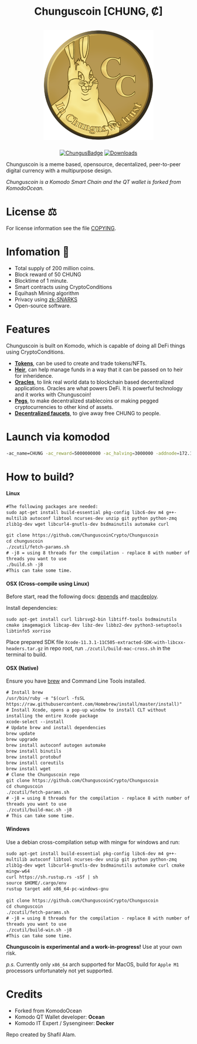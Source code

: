 <h1 align="center">
Chunguscoin [CHUNG, Ȼ]  
<br/><br/>
<img src="./icons/coin.png" alt="Chunguscoin" width="300"/>
</h1>

<div align="center">

[![ChungusBadge](https://img.shields.io/badge/Chungus-Coin-green.svg)](https://chunguscoin.net)
[![Downloads](https://img.shields.io/github/downloads/ChunguscoinCrypto/Chunguscoin/total)](https://chunguscoin.net)

</div>

Chunguscoin is a meme based, opensource, decentalized, peer-to-peer digital currency with a multipurpose design.

*Chunguscoin is a Komodo Smart Chain and the QT wallet is forked from KomodoOcean.*

# License ⚖️
For license information see the file [COPYING](https://github.com/ChunguscoinCrypto/Chunguscoin/blob/master/COPYING).

# Infomation 🐰
- Total supply of 200 million coins.
- Block reward of 50 CHUNG
- Blocktime of 1 minute.
- Smart contracts using CryptoConditions
- Equihash Mining algorithm
- Privacy using [zk-SNARKS](https://z.cash/technology/zksnarks/)
- Open-source software.

# Features
Chunguscoin is built on Komodo, which is capable of doing all DeFi things using CryptoConditions.
- [**Tokens**](https://developers.komodoplatform.com/basic-docs/antara/antara-api/assets.html), can be used to create and trade tokens/NFTs.
- [**Heir**](https://developers.komodoplatform.com/basic-docs/antara/antara-api/heir.html), can help manage funds in a way that it can be passed on to heir for inheridence.
- [**Oracles**](https://developers.komodoplatform.com/basic-docs/antara/antara-api/oracles.html), to link real world data to blockchain based decentralized applications. Oracles are what powers DeFi. It is powerful technology and it works with Chunguscoin!
- [**Pegs**](https://developers.komodoplatform.com/basic-docs/antara/antara-api/pegs.html), to make decentralized stablecoins or making pegged cryptocurrencies to other kind of assets.
- [**Decentralized faucets**](https://developers.komodoplatform.com/basic-docs/antara/antara-api/faucet.html), to give away free CHUNG to people.

# Launch via komodod
```bash
-ac_name=CHUNG -ac_reward=5000000000 -ac_halving=3000000 -addnode=172.106.70.133:22001 -addnode=node2.chunguscoin.net:22001
```

# How to build?

#### Linux

```shell
#The following packages are needed:
sudo apt-get install build-essential pkg-config libc6-dev m4 g++-multilib autoconf libtool ncurses-dev unzip git python python-zmq zlib1g-dev wget libcurl4-gnutls-dev bsdmainutils automake curl
```

```shell
git clone https://github.com/ChunguscoinCrypto/Chunguscoin
cd chunguscoin
./zcutil/fetch-params.sh
# -j8 = using 8 threads for the compilation - replace 8 with number of threads you want to use
./build.sh -j8
#This can take some time.
```

#### OSX (Cross-compile using Linux)

Before start, read the following docs: [depends](https://github.com/bitcoin/bitcoin/blob/master/depends/README.md) and [macdeploy](https://github.com/bitcoin/bitcoin/blob/master/contrib/macdeploy/README.md).

Install dependencies:
```
sudo apt-get install curl librsvg2-bin libtiff-tools bsdmainutils cmake imagemagick libcap-dev libz-dev libbz2-dev python3-setuptools libtinfo5 xorriso
```

Place prepared SDK file `Xcode-11.3.1-11C505-extracted-SDK-with-libcxx-headers.tar.gz` in repo root, run `./zcutil/build-mac-cross.sh` in the terminal to build.

#### OSX (Native)
Ensure you have [brew](https://brew.sh) and Command Line Tools installed.
```shell
# Install brew
/usr/bin/ruby -e "$(curl -fsSL https://raw.githubusercontent.com/Homebrew/install/master/install)"
# Install Xcode, opens a pop-up window to install CLT without installing the entire Xcode package
xcode-select --install 
# Update brew and install dependencies
brew update
brew upgrade
brew install autoconf autogen automake
brew install binutils
brew install protobuf
brew install coreutils
brew install wget
# Clone the Chunguscoin repo
git clone https://github.com/ChunguscoinCrypto/Chunguscoin
cd chunguscoin
./zcutil/fetch-params.sh
# -j8 = using 8 threads for the compilation - replace 8 with number of threads you want to use
./zcutil/build-mac.sh -j8
# This can take some time.
```

#### Windows
Use a debian cross-compilation setup with mingw for windows and run:
```shell
sudo apt-get install build-essential pkg-config libc6-dev m4 g++-multilib autoconf libtool ncurses-dev unzip git python python-zmq zlib1g-dev wget libcurl4-gnutls-dev bsdmainutils automake curl cmake mingw-w64
curl https://sh.rustup.rs -sSf | sh
source $HOME/.cargo/env
rustup target add x86_64-pc-windows-gnu

git clone https://github.com/ChunguscoinCrypto/Chunguscoin
cd chunguscoin
./zcutil/fetch-params.sh
# -j8 = using 8 threads for the compilation - replace 8 with number of threads you want to use
./zcutil/build-win.sh -j8
#This can take some time.
```
**Chunguscoin is experimental and a work-in-progress!** Use at your own risk.

*p.s.* Currently only `x86_64` arch supported for MacOS, build for `Apple M1` processors unfortunately not yet supported.

# Credits

- Forked from KomodoOcean
- Komodo QT Wallet developer: **Ocean**
- Komodo IT Expert / Sysengineer: **Decker**

Repo created by Shafil Alam.
